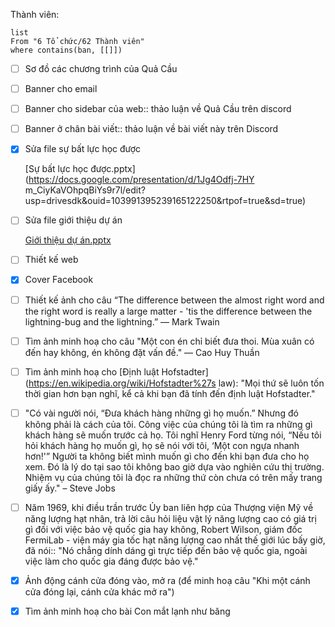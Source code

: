 Thành viên:
```dataview
list
From "6 Tổ chức/62 Thành viên" 
where contains(ban, [[]])
```

- [ ]  Sơ đồ các chương trình của Quả Cầu
- [ ]  Banner cho email
- [ ]  Banner cho sidebar của web:: thảo luận về Quả Cầu trên discord
- [ ]  Banner ở chân bài viết:: thảo luận về bài viết này trên Discord
- [x]  Sửa file sự bất lực học được

    [Sự bất lực học được.pptx](https://docs.google.com/presentation/d/1Jg4Odfj-7HY m_CiyKaVOhpqBiYs9r7l/edit?usp=drivesdk&ouid=103991395239165122250&rtpof=true&sd=true)

- [ ]  Sửa file giới thiệu dự án

    [Giới thiệu dự án.pptx](https://docs.google.com/presentation/d/1sV7eftGZnLubskV29kcZepBFwJOcdtfv/edit?usp=drivesdk&ouid=103991395239165122250&rtpof=true&sd=true)

- [ ]  Thiết kế web
- [x]  Cover Facebook

- [ ]  Thiết kế ảnh cho câu “The difference between the almost right word and the right word is really a large matter - 'tis the difference between the lightning-bug and the lightning.” — Mark Twain
- [ ]  Tìm ảnh minh hoạ cho câu "Một con én chỉ biết đưa thoi. Mùa xuân có đến hay không, én không đặt vấn đề." — Cao Huy Thuần
- [ ]  Tìm ảnh minh hoạ cho [Định luật Hofstadter](https://en.wikipedia.org/wiki/Hofstadter%27s law): "Mọi thứ sẽ luôn tốn thời gian hơn bạn nghĩ, kể cả khi bạn đã tính đến định luật Hofstadter."
- [ ]  "Có vài người nói, “Đưa khách hàng những gì họ muốn.” Nhưng đó không phải là cách của tôi. Công việc của chúng tôi là tìm ra những gì khách hàng sẽ muốn trước cả họ. Tôi nghĩ Henry Ford từng nói, “Nếu tôi hỏi khách hàng họ muốn gì, họ sẽ nói với tôi, ‘Một con ngựa nhanh hơn!'” Người ta không biết mình muốn gì cho đến khi bạn đưa cho họ xem. Đó là lý do tại sao tôi không bao giờ dựa vào nghiên cứu thị trường. Nhiệm vụ của chúng tôi là đọc ra những thứ còn chưa có trên mấy trang giấy ấy." – Steve Jobs
- [ ]  Năm 1969, khi điều trần trước Ủy ban liên hợp của Thượng viện Mỹ về năng lượng hạt nhân, trả lời câu hỏi liệu vật lý năng lượng cao có giá trị gì đối với việc bảo vệ quốc gia hay không, Robert Wilson, giám đốc FermiLab - viện máy gia tốc hạt năng lượng cao nhất thế giới lúc bấy giờ, đã nói:: "Nó chẳng dính dáng gì trực tiếp đến bảo vệ quốc gia, ngoài việc làm cho quốc gia đáng được bảo vệ."
- [x]  Ảnh động cánh cửa đóng vào, mở ra (để minh hoạ câu "Khi một cánh cửa đóng lại, cánh cửa khác mở ra")
- [x]  Tìm ảnh minh hoạ cho bài Con mắt lạnh như băng

